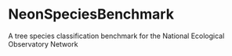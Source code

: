 # NeonSpeciesBenchmark
A tree species classification benchmark for the National Ecological Observatory Network
